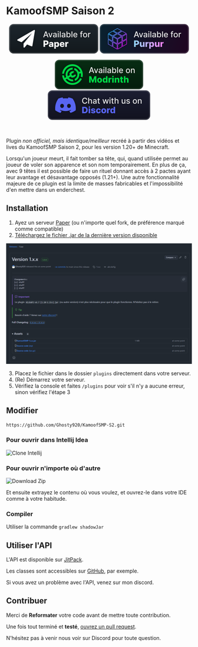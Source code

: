 # KamoofSMP Saison 2

<div align="center">

[![Paper](https://raw.githubusercontent.com/intergrav/devins-badges/v3/assets/cozy/supported/paper_vector.svg)](https://papermc.io)
[![Purpur](https://raw.githubusercontent.com/intergrav/devins-badges/v3/assets/cozy/supported/purpur_vector.svg)](https://purpurmc.org)

[![Modrinth](https://raw.githubusercontent.com/intergrav/devins-badges/v3/assets/cozy/available/modrinth_vector.svg)](https://modrinth.com/plugin/camouf2)
[![Discord](https://raw.githubusercontent.com/intergrav/devins-badges/v3/assets/cozy/social/discord-plural_vector.svg)](https://ghosty.im/discord?from=camouf2_github)

</div>
<br>

Plugin *non officiel, mais identique/meilleur* recréé à partir des vidéos et lives du KamoofSMP Saison 2, pour les version 1.20+ de Minecraft.

Lorsqu'un joueur meurt, il fait tomber sa tête, qui, quand utilisée permet au joueur de voler son apparence et son nom temporairement. En plus de ça, avec 9 têtes il est possible de faire un rituel donnant accès à 2 pactes ayant leur avantage et désavantage opposés (1.21+).
Une autre fonctionnalité majeure de ce plugin est la limite de masses fabricables et l'impossibilité d'en mettre dans un enderchest.


## Installation

1. Ayez un serveur [Paper](https://papermc.io/downloads/paper) (ou n'importe quel fork, de préférence marqué comme compatible)
2. [Téléchargez le fichier .jar de la dernière version disponible](https://github.com/Ghosty920/KamoofSMP-S2/releases/latest)

<img src="assets/images/install_download.png" alt="Download" style="max-height: 400px">

3. Placez le fichier dans le dossier `plugins` directement dans votre serveur.
4. (Re) Démarrez votre serveur.
5. Vérifiez la console et faites `/plugins` pour voir s'il n'y a aucune erreur, sinon vérifiez l'étape 3


## Modifier
```https://github.com/Ghosty920/KamoofSMP-S2.git```

### Pour ouvrir dans Intellij Idea
<img src="assets/images/edit_clone_intellij.png" alt="Clone Intellij" style="max-height: 350px">

### Pour ouvrir n'importe où d'autre
<img src="assets/images/edit_download_zip.png" alt="Download Zip" style="max-height: 350px">

Et ensuite extrayez le contenu où vous voulez, et ouvrez-le dans votre IDE comme à votre habitude.

### Compiler

Utiliser la commande `gradlew shadowJar` 

## Utiliser l'API

L'API est disponible sur [JitPack](https://jitpack.io/#Ghosty920/KamoofSMP-S2/).

Les classes sont accessibles sur [GitHub](https://github.com/Ghosty920/KamoofSMP-S2/tree/main/API/src/main/java/im/ghosty/kamoof/api), par exemple.

Si vous avez un problème avec l'API, venez sur mon discord.

## Contribuer

Merci de **Reformater** votre code avant de mettre toute contribution.

Une fois tout terminé et **testé**, [ouvrez un pull request](https://github.com/Ghosty920/KamoofSMP-S2/compare).

N'hésitez pas à venir nous voir sur Discord pour toute question.

